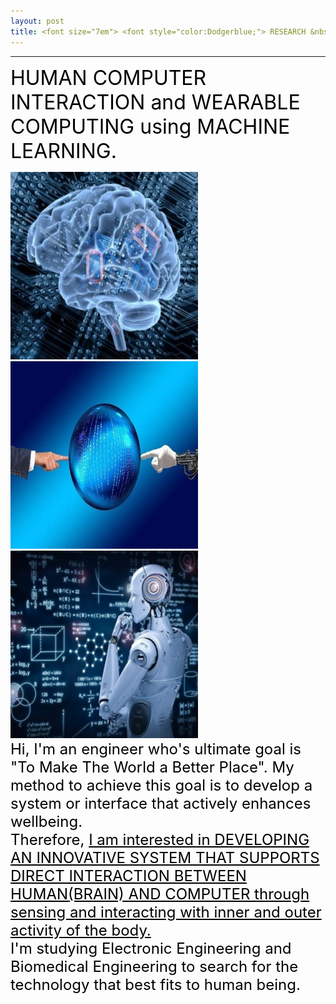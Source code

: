 ```yaml
---
layout: post
title: <font size="7em"> <font style="color:Dodgerblue;"> RESEARCH &nbsp;INTEREST </font></font>
---
```

---
<font size="6em" style="color:black;">HUMAN COMPUTER INTERACTION and WEARABLE COMPUTING using MACHINE LEARNING.</font>
<br>

<img src="/images/fulls/13.jpg" class="image-img" width="300" height="300">
<img src="/images/fulls/10.jpg" class="image-img" width="300" height="300">
<img src="/images/fulls/14.jpg" class="image-img" width="300" height="300"> <br>
<font size="5em" style="color:black;">Hi, I'm an engineer who's ultimate goal is "To Make The World a Better Place". My method to achieve this goal is to develop a system or interface that actively enhances wellbeing.<br>
Therefore, <u>I am interested in DEVELOPING AN INNOVATIVE SYSTEM THAT SUPPORTS DIRECT INTERACTION BETWEEN HUMAN(BRAIN) AND COMPUTER through sensing and interacting with inner and outer activity of the body.</u><br> I'm studying Electronic Engineering and Biomedical Engineering to search for the technology that best fits to human being.</font>
<br>
<br>
